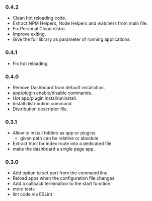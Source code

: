 ### 0.4.2

* Clean hot reloading code.
* Extract NPM Helpers, Node Helpers and watchers from main file.
* Fix Personal Cloud distro.
* Improve exiting.
* Give the full library as parameter of running applications.

### 0.4.1

* Fix hot reloading.

### 0.4.0

* Remove Dashboard from default installation.
* app/plugin enable/disable commands.
* Hot app/plugin install/uninstall.
* Install distribution command.
* Distribution descriptor file.

### 0.3.1

* Allow to install folders as app or plugins.
    * given path can be relative or absolute
* Extract html for index route into a dedicated file.
* make the dashboard a single page app.

### 0.3.0

* Add option to set port from the command line.
* Reload apps when the configuration file changes.
* Add a callback termination to the start function.
* more tests
* lint code via ESLint
